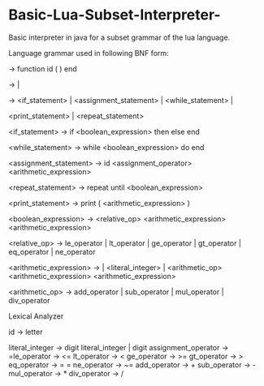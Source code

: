 # Basic-Lua-Subset-Interpreter-
Basic interpreter in java for a subset grammar of the lua language. 

Language grammar used in following BNF form:

<program> → function id ( ) <block> end
  
<block> → <statement> | <statement> <block>
  
<statement> → <if_statement> | <assignment_statement> | <while_statement> |
  
<print_statement> | <repeat_statement>

<if_statement> → if <boolean_expression> then <block> else <block> end
  
<while_statement> → while <boolean_expression> do <block> end
  
<assignment_statement> -> id <assignment_operator> <arithmetic_expression>

<repeat_statement> -> repeat <block> until <boolean_expression>
  
<print_statement> → print ( <arithmetic_expression> )

<boolean_expression> → <relative_op> <arithmetic_expression> <arithmetic_expression>

<relative_op> → le_operator | lt_operator | ge_operator | gt_operator | eq_operator | ne_operator

<arithmetic_expression> → <id> | <literal_integer> | <arithmetic_op> <arithmetic_expression>
<arithmetic_expression>
  
<arithmetic_op> → add_operator | sub_operator | mul_operator | div_operator

Lexical Analyzer

id → letter

literal_integer → digit literal_integer | digit 
assignment_operator → =le_operator → <= lt_operator → < ge_operator → >=
gt_operator → > eq_operator → = = ne_operator → ~= add_operator → + sub_operator → - mul_operator → * div_operator → /
